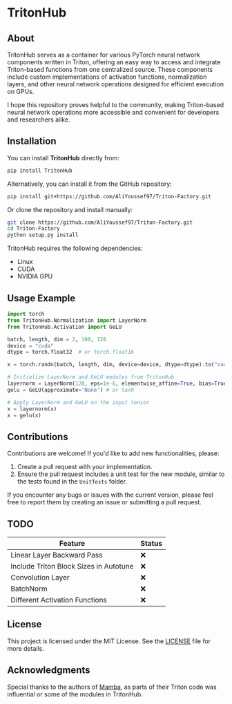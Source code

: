 # TritonHub

## About
TritonHub serves as a container for various PyTorch neural network components written in Triton, offering an easy way to access and integrate Triton-based functions from one centralized source. These components include custom implementations of activation functions, normalization layers, and other neural network operations designed for efficient execution on GPUs.

I hope this repository proves helpful to the community, making Triton-based neural network operations more accessible and convenient for developers and researchers alike.

## Installation

You can install **TritonHub** directly from:

```bash
pip install TritonHub
```

Alternatively, you can install it from the GitHub repository:

```bash
pip install git+https://github.com/AliYoussef97/Triton-Factory.git
```

Or clone the repository and install manually:

```bash
git clone https://github.com/AliYoussef97/Triton-Factory.git
cd Triton-Factory
python setup.py install
```

TritonHub requires the following dependencies:
-   Linux
-   CUDA
-   NVIDIA GPU

## Usage Example

```python
import torch
from TritonHub.Normalization import LayerNorm
from TritonHub.Activation import GeLU

batch, length, dim = 2, 100, 128
device = "cuda"
dtype = torch.float32  # or torch.float16

x = torch.randn(batch, length, dim, device=device, dtype=dtype).to("cuda")

# Initialize LayerNorm and GeLU modules from TritonHub
layernorm = LayerNorm(128, eps=1e-6, elementwise_affine=True, bias=True, device=device, dtype=dtype)
gelu = GeLU(approximate='None') # or tanh

# Apply LayerNorm and GeLU on the input tensor
x = layernorm(x)
x = gelu(x)
```

## Contributions

Contributions are welcome! If you'd like to add new functionalities, please:
1. Create a pull request with your implementation.
2. Ensure the pull request includes a unit test for the new module, similar to the tests found in the `UnitTests` folder.

If you encounter any bugs or issues with the current version, please feel free to report them by creating an issue or submitting a pull request.

## TODO
| Feature                         | Status  |
|----------------------------------|---------|
| Linear Layer Backward Pass       | ❌       |
| Include Triton Block Sizes in Autotune | ❌  |
| Convolution Layer                      | ❌       |
| BatchNorm                        | ❌       |
| Different Activation Functions   | ❌       |


## License
This project is licensed under the MIT License. See the [LICENSE](https://github.com/AliYoussef97/Triton-Factory/blob/main/LICENSE) file for more details.

## Acknowledgments
Special thanks to the authors of [Mamba](https://github.com/state-spaces/mamba), as parts of their Triton code was influential or some of the modules in TritonHub.

